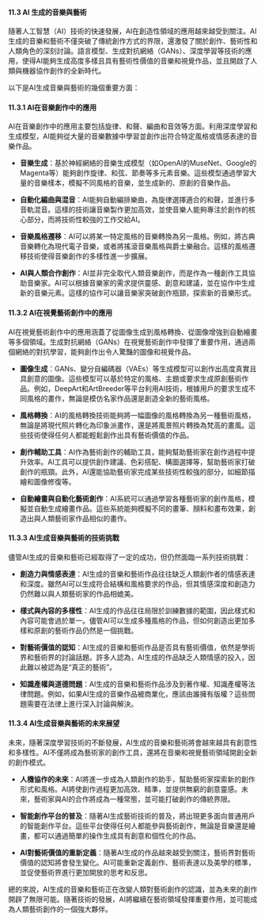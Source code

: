 #### **11.3 AI 生成的音樂與藝術**

隨著人工智慧（AI）技術的快速發展，AI在創造性領域的應用越來越受到關注。AI生成的音樂和藝術不僅突破了傳統創作方式的界限，還激發了關於創作、藝術性和人類角色的深刻討論。語言模型、生成對抗網絡（GANs）、深度學習等技術的應用，使得AI能夠生成高度多樣且具有藝術性價值的音樂和視覺作品，並且開啟了人類與機器協作創作的全新時代。

以下是AI生成音樂與藝術的幾個重要方面：

#### **11.3.1 AI在音樂創作中的應用**

AI在音樂創作中的應用主要包括旋律、和聲、編曲和音效等方面。利用深度學習和生成模型，AI能夠從大量的音樂數據中學習並創作出符合特定風格或情感表達的音樂作品。

- **音樂生成**：基於神經網絡的音樂生成模型（如OpenAI的MuseNet、Google的Magenta等）能夠創作旋律、和弦、節奏等多元素音樂。這些模型通過學習大量的音樂樣本，模擬不同風格的音樂，並生成新的、原創的音樂作品。

- **自動化編曲與混音**：AI能夠自動編排樂曲，為旋律選擇適合的和聲，並進行多音軌混音。這樣的技術讓音樂製作更加高效，並使音樂人能夠專注於創作的核心部分，而將技術性較強的工作交給AI。

- **音樂風格遷移**：AI可以將某一特定風格的音樂轉換為另一風格。例如，將古典音樂轉化為現代電子音樂，或者將搖滾音樂風格與爵士樂融合。這樣的風格遷移技術使得音樂創作的多樣性進一步擴展。

- **AI與人類合作創作**：AI並非完全取代人類音樂創作，而是作為一種創作工具協助音樂家。AI可以根據音樂家的需求提供靈感、創意和建議，並在協作中生成新的音樂元素。這樣的協作可以讓音樂家突破創作瓶頸，探索新的音樂形式。

#### **11.3.2 AI在視覺藝術創作中的應用**

AI在視覺藝術創作中的應用涵蓋了從圖像生成到風格轉換、從圖像增強到自動繪畫等多個領域。生成對抗網絡（GANs）在視覺藝術創作中發揮了重要作用，通過兩個網絡的對抗學習，能夠創作出令人驚豔的圖像和視覺作品。

- **圖像生成**：GANs、變分自編碼器（VAEs）等生成模型可以創作出高度真實且具創意的圖像。這些模型可以基於特定的風格、主題或要求生成原創藝術作品。例如，DeepArt和ArtBreeder等平台利用AI技術，根據用戶的要求生成不同風格的畫作，無論是模仿名家作品還是創造全新的藝術風格。

- **風格轉換**：AI的風格轉換技術能夠將一幅圖像的風格轉換為另一種藝術風格，無論是將現代照片轉化為印象派畫作，還是將風景照片轉換為梵高的畫風。這些技術使得任何人都能輕鬆創作出具有藝術價值的作品。

- **創作輔助工具**：AI作為藝術創作的輔助工具，能夠幫助藝術家在創作過程中提升效率。AI工具可以提供創作建議、色彩搭配、構圖選擇等，幫助藝術家打破創作的瓶頸。此外，AI還能協助藝術家完成某些技術性較強的部分，如細節描繪和圖像修復等。

- **自動繪畫與自動化藝術創作**：AI系統可以通過學習各種藝術家的創作風格，模擬並自動生成繪畫作品。這些系統能夠模擬不同的畫筆、顏料和畫布效果，創造出與人類藝術家作品相似的畫作。

#### **11.3.3 AI生成音樂與藝術的技術挑戰**

儘管AI生成的音樂和藝術已經取得了一定的成功，但仍然面臨一系列技術挑戰：

- **創造力與情感表達**：AI生成的音樂和藝術作品往往缺乏人類創作者的情感表達和深度。雖然AI可以生成符合結構和風格要求的作品，但其情感深度和創造力仍然難以與人類藝術家的作品相媲美。

- **樣式與內容的多樣性**：AI生成的作品往往局限於訓練數據的範圍，因此樣式和內容可能會過於單一。儘管AI可以生成多種風格的作品，但如何創造出更加多樣和原創的藝術作品仍然是一個挑戰。

- **對藝術價值的認知**：AI生成的音樂和藝術作品是否具有藝術價值，依然是學術界和藝術界的討論話題。許多人認為，AI生成的作品缺乏人類情感的投入，因此難以被認為是“真正的藝術”。

- **知識產權與道德問題**：AI生成的音樂和藝術作品涉及到著作權、知識產權等法律問題。例如，如果AI生成的音樂作品被商業化，應該由誰擁有版權？這些問題需要在法律上進行深入討論與解決。

#### **11.3.4 AI生成音樂與藝術的未來展望**

未來，隨著深度學習技術的不斷發展，AI生成的音樂和藝術將會越來越具有創意性和多樣性。AI不僅將成為藝術家的創作工具，還將在音樂和視覺藝術領域開創全新的創作模式。

- **人機協作的未來**：AI將進一步成為人類創作的助手，幫助藝術家探索新的創作形式和風格。AI將使創作過程更加高效、精準，並提供無窮的創意靈感。未來，藝術家與AI的合作將成為一種常態，並可能打破創作的傳統界限。

- **智能創作平台的普及**：隨著AI生成藝術技術的普及，將出現更多面向普通用戶的智能創作平台。這些平台使得任何人都能參與藝術創作，無論是音樂還是繪畫，都可以通過簡單的操作生成具有創意和個性化的作品。

- **AI對藝術價值的重新定義**：隨著AI生成的作品越來越受到關注，藝術界對藝術價值的認知將會發生變化。AI可能重新定義創作、藝術表達以及美學的標準，並促使藝術界進行更加開放的思考和反思。

總的來說，AI生成的音樂和藝術正在改變人類對藝術創作的認識，並為未來的創作開辟了無限可能。隨著技術的發展，AI將繼續在藝術領域發揮重要作用，並可能成為人類藝術創作的一個強大夥伴。